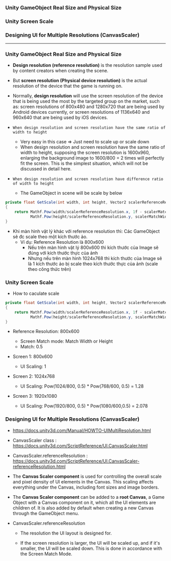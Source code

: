 
### Unity GameObject Real Size and Physical Size
### Unity Screen Scale
### Designing UI for Multiple Resolutions (CanvasScaler)

------------------------------------------------------------------------------

### Unity GameObject Real Size and Physical Size

* **Design resolution (reference resolution)** is the resolution sample used by content creators when creating the scene. 
* But **screen resolution (Physical device resolution)** is the actual resolution of the device that the game is running on.

* Normally, **design resolution** will use the screen resolution of the device that is being used the most by the targeted group on the market, such as: screen resolutions of 800x480 and 1280x720 that are being used by Android devices currently, or screen resolutions of 1136x640 and 960x640 that are being used by iOS devices.

* `When design resolution and screen resolution have the same ratio of width to height`
  * Very easy in this case => Just need to scale up or scale down
  * When design resolution and screen resolution have the same ratio of width to height, supposing the screen resolution is 1600x960, enlarging the background image to 1600/800 = 2 times will perfectly fit the screen. This is the simplest situation, which will not be discussed in detail here.
  
* `When design resolution and screen resolution have difference ratio of width to height`

  * The GameObject in scene will be scale by below 

```c#
private float GetScale(int width, int height, Vector2 scalerReferenceResolution, float scalerMatchWidthOrHeight)
{
    return Mathf.Pow(width/scalerReferenceResolution.x, 1f - scalerMatchWidthOrHeight)*
           Mathf.Pow(height/scalerReferenceResolution.y, scalerMatchWidthOrHeight);
}
```

* Khi màn hình vật lý khác với reference resolution thì: Các GameObject sẽ đc scale theo một kích thước ảo.
  * Ví dụ: Reference Resolution là 800x600
    * Nếu trên màn hình vật lý 800x600 thì kích thước của Image sẽ đúng với kích thước thực của ảnh
    * Nhưng nếu trên màn hình 1024x768 thì kích thước của Image sẽ là 1 kích thước ảo bị scale theo kích thước thực của ảnh (scale theo công thức trên)


### Unity Screen Scale

* How to caculate scale

```c#
private float GetScale(int width, int height, Vector2 scalerReferenceResolution, float scalerMatchWidthOrHeight)
{
    return Mathf.Pow(width/scalerReferenceResolution.x, 1f - scalerMatchWidthOrHeight)*
           Mathf.Pow(height/scalerReferenceResolution.y, scalerMatchWidthOrHeight);
}
```

* Reference Resolution: 800x600
  * Screen Match mode: Match Width or Height
  * Match: 0.5

* Screen 1: 800x600
  * UI Scaling: 1

* Screen 2: 1024x768
  * UI Scaling: Pow(1024/800, 0.5) * Pow(768/600, 0.5) = 1.28

* Screen 3: 1920x1080
  * UI Scaling: Pow(1920/800, 0.5) * Pow(1080/600,0.5) = 2.078


### Designing UI for Multiple Resolutions (CanvasScaler)

* https://docs.unity3d.com/Manual/HOWTO-UIMultiResolution.html
* CanvasScaler class : https://docs.unity3d.com/ScriptReference/UI.CanvasScaler.html
* CanvasScaler.referenceResolution : https://docs.unity3d.com/ScriptReference/UI.CanvasScaler-referenceResolution.html

* The **Canvas Scaler component** is used for controlling the overall scale and pixel density of UI elements in the Canvas. This scaling affects everything under the Canvas, including font sizes and image borders.

* The **Canvas Scaler component** can be added to a **root Canvas**, a Game Object with a Canvas component on it, which all the UI elements are children of. It is also added by default when creating a new Canvas through the GameObject
 menu.
 
* CanvasScaler.referenceResolution
  * The resolution the UI layout is designed for.

  * If the screen resolution is larger, the UI will be scaled up, and if it's smaller, the UI will be scaled down. This is done in accordance with the Screen Match Mode.
 
 
